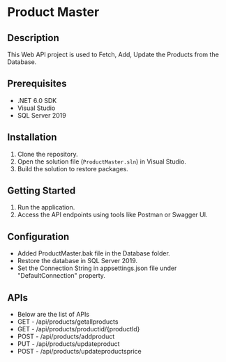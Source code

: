 # Product Master

## Description
This Web API project is used to Fetch, Add, Update the Products from the Database.  

## Prerequisites
- .NET 6.0 SDK
- Visual Studio
- SQL Server 2019
  
## Installation
1. Clone the repository.
2. Open the solution file (`ProductMaster.sln`) in Visual Studio.
3. Build the solution to restore packages.

## Getting Started
1. Run the application.
2. Access the API endpoints using tools like Postman or Swagger UI.

## Configuration
- Added ProductMaster.bak file in the Database folder.
- Restore the database in SQL Server 2019.
- Set the Connection String in appsettings.json file under "DefaultConnection" property.

## APIs
- Below are the list of APIs
- GET - /api/products/getallproducts
- GET - /api/products/productid/{productId}
- POST - /api/products/addproduct
- PUT - /api/products/updateproduct
- POST - /api/products/updateproductsprice

